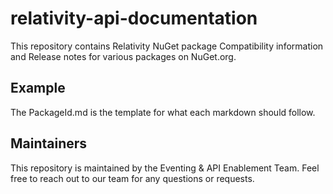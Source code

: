 # relativity-api-documentation

This repository contains Relativity NuGet package Compatibility information and Release notes for various packages on NuGet.org.

## Example

The PackageId.md is the template for what each markdown should follow.

## Maintainers

This repository is maintained by the Eventing & API Enablement Team. Feel free to reach out to our team for any questions or requests.
